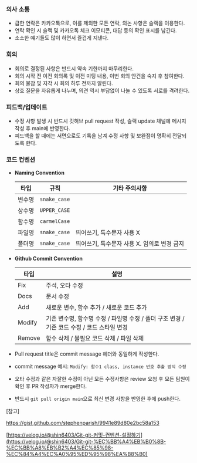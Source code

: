 ### 의사 소통

- 급한 연락은 카카오톡으로, 이를 제외한 모든 연락, 의논 사항은 슬랙을 이용한다.
- 연락 확인 시 슬랙 및 카카오톡 체크 이모티콘, 대답 등의 확인 표시를 남긴다.
- 소소한 얘기들도 많이 하면서 즐겁게 지낸다.

### 회의

- 회의로 결정된 사항은 반드시 약속 기한까지 마무리한다.
- 회의 시작 전 이전 회의록 및 이전 미팅 내용, 이번 회의 안건을 숙지 후 참여한다.
- 회의 불참 및 지각 시 회의 하루 전까지 알린다.
- 상호 질문을 자유롭게 나누며, 의견 역시 부담없이 나눌 수 있도록 서로를 격려한다.

### 피드백/업데이트

- 수정 사항 발생 시 반드시 깃허브 pull request 작성, 슬랙 update 채널에 메시지 작성 후 main에 반영한다.
- 피드백을 할 때에는 서면으로도 기록을 남겨 수정 사항 및 보완점이 명확히 전달되도록 한다.

### 코드 컨벤션

- **Naming Convention**
    
    
    | **타입** | **규칙** | **기타 주의사항** |
    | --- | --- | --- |
    | 변수명 | `snake_case` |  |
    | 상수명 | `UPPER_CASE` |  |
    | 함수명 | `carmelCase` |  |
    | 파일명 | `snake_case` | 띄어쓰기, 특수문자 사용 X |
    | 폴더명 | `snake_case` | 띄어쓰기, 특수문자 사용 X. 임의로 변경 금지 |
- **Github Commit Convention**
    
    
    | **타입** | **설명** |
    | --- | --- |
    | Fix | 주석, 오타 수정 |
    | Docs | 문서 수정 |
    | Add | 새로운 변수, 함수 추가 / 새로운 코드 추가 |
    | Modify | 기존 변수명, 함수명 수정 / 파일명 수정 / 폴더 구조 변경 / 기존 코드 수정 / 코드 스타일 변경 |
    | Remove | 함수 삭제 / 불필요 코드 삭제 / 파일 삭제 |
- Pull request title은 commit message 헤더와 동일하게 작성한다.
- commit message 예시: `Modify: 함수1 class, instance 번호 추출 방식 수정`
- 오타 수정과 같은 자잘한 수정이 아닌 모든 수정사항은 review 요청 후 모든 팀원이 확인 후 PR 작성자가 merge한다.
- 반드시 `git pull origin main`으로 최신 변경 사항을 반영한 후에 push한다.

[참고]

https://gist.github.com/stephenparish/9941e89d80e2bc58a153

[https://velog.io/@shin6403/Git-git-커밋-컨벤션-설정하기](https://velog.io/@shin6403/Git-git-%EC%BB%A4%EB%B0%8B-%EC%BB%A8%EB%B2%A4%EC%85%98-%EC%84%A4%EC%A0%95%ED%95%98%EA%B8%B0)
